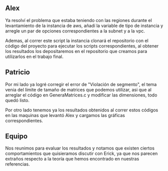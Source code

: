 ## Alex

Ya resolví el problema que estaba teniendo con las regiones durante el levantamiento de la instancia de aws, añadí la variable de tipo de instancia y arregle un par de opciones correspondientes a la subnet y a la vpc.

Ademas, al correr este script la instancia clonará el repositorio con el código del proyecto para ejecutar los scripts correspondientes, al obtener los resultados los depositaremos en el repositorio que creamos para utilizarlos en el trabajo final.

## Patricio 

Por mi lado ya logré corregir el error de "Violación de segmento", el tema venia del límite de tamaño de matrices que podemos utilizar, asi que al arreglar el código en GeneraMatrices.c y modificar las dimensiones, todo quedó listo.

Por otro lado tenemos ya los resultados obtenidos al correr estos códigos en las maquinas que levantó Alex y cargamos las gráficas correspondientes.

## Equipo

Nos reunimos para evaluar los resultados y notamos que existen ciertos comportamientos que quisieramos discutir con Erick, ya que nos parecen extraños respecto a la teoría que hemos encontrado en nuestras referencias.
